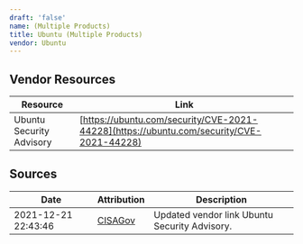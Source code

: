 ```yaml
---
draft: 'false'
name: (Multiple Products)
title: Ubuntu (Multiple Products)
vendor: Ubuntu
---
```


## Vendor Resources
| Resource | Link |
| --- | --- |
| Ubuntu Security Advisory | [https://ubuntu.com/security/CVE-2021-44228](https://ubuntu.com/security/CVE-2021-44228) |



## Sources
| Date | Attribution | Description |
| --- | --- | --- |
| 2021-12-21 22:43:46 | [CISAGov](https://raw.githubusercontent.com/cisagov/log4j-affected-db/develop/README.md) | Updated vendor link Ubuntu Security Advisory.  |
